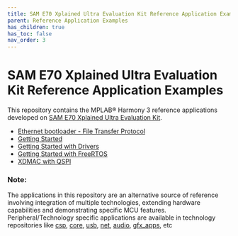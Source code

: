 ```yaml
---
title: SAM E70 Xplained Ultra Evaluation Kit Reference Application Examples
parent: Reference Application Examples
has_children: true
has_toc: false
nav_order: 3
---
```

# SAM E70 Xplained Ultra Evaluation Kit Reference Application Examples

This repository contains the MPLAB® Harmony 3 reference applications developed on [SAM E70 Xplained Ultra Evaluation Kit](https://www.microchip.com/Developmenttools/ProductDetails/DM320113).   

* [Ethernet bootloader - File Transfer Protocol](./ftp_bootloader/docs/readme.md)
* [Getting Started](./same70_getting_started/docs/readme.md)
* [Getting Started with Drivers](./getting_started_drv/docs/readme.md)
* [Getting Started with FreeRTOS](./getting_started_freertos/docs/readme.md)
* [XDMAC with QSPI](./qspi_xdmac_read_write/docs/readme.md)

### **Note:** 
The applications in this repository are an alternative source of reference involving integration of multiple technologies, extending hardware capabilities and demonstrating specific MCU features. 
Peripheral/Technology specific applications are available in technology repositories like [csp](https://github.com/Microchip-MPLAB-Harmony/csp), [core](https://github.com/Microchip-MPLAB-Harmony/core), [usb](https://github.com/Microchip-MPLAB-Harmony/usb), [net](https://github.com/Microchip-MPLAB-Harmony/net), [audio](https://github.com/Microchip-MPLAB-Harmony/audio), [gfx_apps](https://github.com/Microchip-MPLAB-Harmony/gfx_apps), etc

